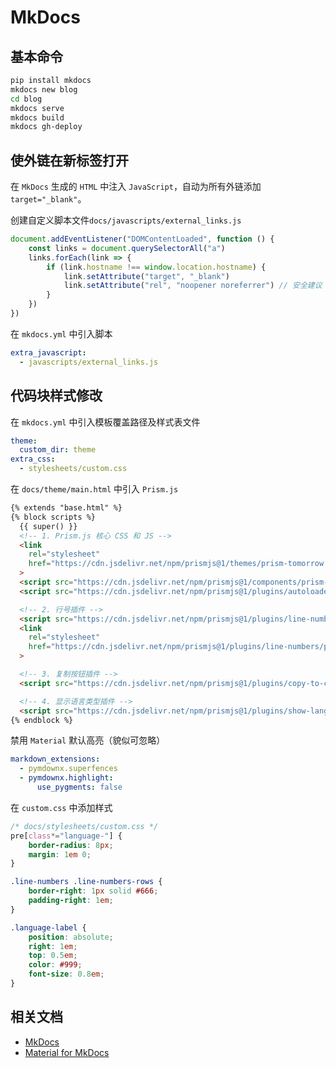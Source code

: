 # MkDocs

## 基本命令

```sh
pip install mkdocs
mkdocs new blog
cd blog
mkdocs serve
mkdocs build
mkdocs gh-deploy
```

## 使外链在新标签打开

在 `MkDocs` 生成的 `HTML` 中注入 `JavaScript`，自动为所有外链添加 `target="_blank"`。

创建自定义脚本文件`docs/javascripts/external_links.js`

```js
document.addEventListener("DOMContentLoaded", function () {
    const links = document.querySelectorAll("a")
    links.forEach(link => {
        if (link.hostname !== window.location.hostname) {
            link.setAttribute("target", "_blank")
            link.setAttribute("rel", "noopener noreferrer") // 安全建议
        }
    })
})
```

在 `mkdocs.yml` 中引入脚本

```yaml
extra_javascript:
  - javascripts/external_links.js
```

## 代码块样式修改

在 `mkdocs.yml` 中引入模板覆盖路径及样式表文件

```yaml
theme:
  custom_dir: theme
extra_css:
  - stylesheets/custom.css
```

在 `docs/theme/main.html` 中引入 `Prism.js`

```html
{% extends "base.html" %}
{% block scripts %}
  {{ super() }}
  <!-- 1. Prism.js 核心 CSS 和 JS -->
  <link
    rel="stylesheet"
    href="https://cdn.jsdelivr.net/npm/prismjs@1/themes/prism-tomorrow.min.css"
  >
  <script src="https://cdn.jsdelivr.net/npm/prismjs@1/components/prism-core.min.js"></script>
  <script src="https://cdn.jsdelivr.net/npm/prismjs@1/plugins/autoloader/prism-autoloader.min.js"></script>

  <!-- 2. 行号插件 -->
  <script src="https://cdn.jsdelivr.net/npm/prismjs@1/plugins/line-numbers/prism-line-numbers.min.js"></script>
  <link
    rel="stylesheet"
    href="https://cdn.jsdelivr.net/npm/prismjs@1/plugins/line-numbers/prism-line-numbers.min.css"
  >

  <!-- 3. 复制按钮插件 -->
  <script src="https://cdn.jsdelivr.net/npm/prismjs@1/plugins/copy-to-clipboard/prism-copy-to-clipboard.min.js"></script>

  <!-- 4. 显示语言类型插件 -->
  <script src="https://cdn.jsdelivr.net/npm/prismjs@1/plugins/show-language/prism-show-language.min.js"></script>
{% endblock %}
```

禁用 `Material` 默认高亮（貌似可忽略）

```yaml
markdown_extensions:
  - pymdownx.superfences
  - pymdownx.highlight:
      use_pygments: false
```

在 `custom.css` 中添加样式

```css
/* docs/stylesheets/custom.css */
pre[class*="language-"] {
    border-radius: 8px;
    margin: 1em 0;
}

.line-numbers .line-numbers-rows {
    border-right: 1px solid #666;
    padding-right: 1em;
}

.language-label {
    position: absolute;
    right: 1em;
    top: 0.5em;
    color: #999;
    font-size: 0.8em;
}
```

## 相关文档

- [MkDocs](https://www.mkdocs.org)
- [Material for MkDocs](https://squidfunk.github.io/mkdocs-material)
